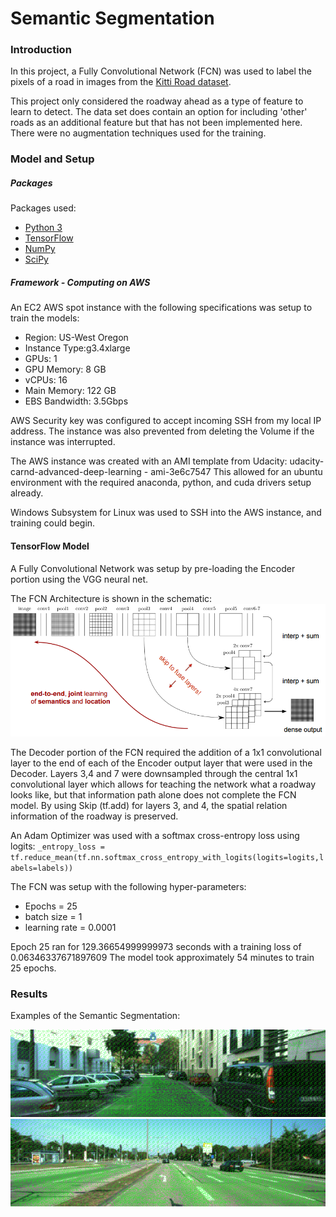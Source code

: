 # Semantic Segmentation
### Introduction
In this project, a Fully Convolutional Network (FCN) was used to label the pixels of a road in images from the [Kitti Road dataset](http://www.cvlibs.net/datasets/kitti/eval_road.php).

This project only considered the roadway ahead as a type of feature to learn to detect. The data set does contain an option for including 'other' roads as an additional feature but that has not been implemented here. There were no augmentation techniques used for the training.

### Model and Setup
##### Packages
Packages used:
 - [Python 3](https://www.python.org/)
 - [TensorFlow](https://www.tensorflow.org/)
 - [NumPy](http://www.numpy.org/)
 - [SciPy](https://www.scipy.org/)
 
 ##### Framework - Computing on AWS
 An EC2 AWS spot instance with the following specifications was setup to train the models:
 
 * Region: US-West Oregon
 * Instance Type:g3.4xlarge
 * GPUs: 1
 * GPU Memory: 8 GB
 * vCPUs: 16
 * Main Memory: 122 GB
 * EBS Bandwidth: 3.5Gbps
 
 AWS Security key was configured to accept incoming SSH from my local IP address. The instance was also prevented from deleting the Volume if the instance was interrupted.
 
 The AWS instance was created with an AMI template from Udacity: udacity-carnd-advanced-deep-learning - ami-3e6c7547
 This allowed for an ubuntu environment with the required anaconda, python, and cuda drivers setup already.
 
 Windows Subsystem for Linux was used to SSH into the AWS instance, and training could begin.
 
 #### TensorFlow Model
 A Fully Convolutional Network was setup by pre-loading the Encoder portion using the VGG neural net.
 
 The FCN Architecture is shown in the schematic:
 ![FCN](fcn_2.png)
 
 The Decoder portion of the FCN required the addition of a 1x1 convolutional layer to the end of each of the Encoder output layer that were used in the Decoder. Layers 3,4 and 7 were downsampled through the central 1x1 convolutional layer which allows for teaching the network what a roadway looks like, but that information path alone does not complete the FCN model. By using Skip (tf.add) for layers 3, and 4, the spatial relation information of the roadway is preserved.
 
 An Adam Optimizer was used with a softmax cross-entropy loss using logits:
 `_entropy_loss = tf.reduce_mean(tf.nn.softmax_cross_entropy_with_logits(logits=logits,labels=labels))`
 
 The FCN was setup with the following hyper-parameters:
 
 *  Epochs = 25
 *  batch size = 1
 *  learning rate = 0.0001
 
 Epoch 25 ran for 129.36654999999973 seconds with a training loss of 0.06346337671897609
 The model took approximately 54 minutes to train 25 epochs.
 
 ### Results
 Examples of the Semantic Segmentation:
 
 ![runexample1](example1.png)
 ![runexample2](example2.png)
 
